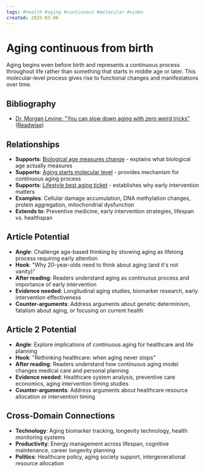 ```yaml
---
tags: #health #aging #continuous #molecular #video
created: 2025-03-06
---
```


# Aging continuous from birth

Aging begins even before birth and represents a continuous process throughout life rather than something that starts in middle age or later. This molecular-level process gives rise to functional changes and manifestations over time.

## Bibliography

- [Dr. Morgan Levine: "You can slow down aging with zero weird tricks"](https://www.youtube.com/watch?v=J_k95GvsOOM) ([Readwise](https://readwise.io/reader/shared/01jnkjtteqb4ezn25x1sr4c8zq/))

## Relationships
- **Supports**: [Biological age measures change](health-biological-age-change.md) - explains what biological age actually measures
- **Supports**: [Aging starts molecular level](health-aging-molecular.md) - provides mechanism for continuous aging process
- **Supports**: [Lifestyle best aging ticket](health-lifestyle-aging-ticket.md) - establishes why early intervention matters
- **Examples**: Cellular damage accumulation, DNA methylation changes, protein aggregation, mitochondrial dysfunction
- **Extends to**: Preventive medicine, early intervention strategies, lifespan vs. healthspan

## Article Potential
- **Angle**: Challenge age-based thinking by showing aging as lifelong process requiring early attention
- **Hook**: "Why 20-year-olds need to think about aging (and it's not vanity)"
- **After reading**: Readers understand aging as continuous process and importance of early intervention
- **Evidence needed**: Longitudinal aging studies, biomarker research, early intervention effectiveness
- **Counter-arguments**: Address arguments about genetic determinism, fatalism about aging, or focusing on current health

## Article 2 Potential
- **Angle**: Explore implications of continuous aging for healthcare and life planning
- **Hook**: "Rethinking healthcare: when aging never stops"
- **After reading**: Readers understand how continuous aging model changes medical care and personal planning
- **Evidence needed**: Healthcare system analysis, preventive care economics, aging intervention timing studies
- **Counter-arguments**: Address arguments about healthcare resource allocation or intervention timing

## Cross-Domain Connections
- **Technology**: Aging biomarker tracking, longevity technology, health monitoring systems
- **Productivity**: Energy management across lifespan, cognitive maintenance, career longevity planning
- **Politics**: Healthcare policy, aging society support, intergenerational resource allocation